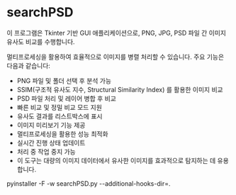 # searchPSD
이 프로그램은 Tkinter 기반 GUI 애플리케이션으로, PNG, JPG, PSD 파일 간 이미지 유사도 비교를 수행합니다. 

멀티프로세싱을 활용하여 효율적으로 이미지를 병렬 처리할 수 있습니다. 주요 기능은 다음과 같습니다:

- PNG 파일 및 폴더 선택 후 분석 가능
- SSIM(구조적 유사도 지수, Structural Similarity Index) 를 활용한 이미지 비교
- PSD 파일 처리 및 레이어 병합 후 비교
- 빠른 비교 및 정밀 비교 모드 지원
- 유사도 결과를 리스트박스에 표시
- 이미지 미리보기 기능 제공
- 멀티프로세싱을 활용한 성능 최적화
- 실시간 진행 상태 업데이트
- 처리 중 작업 중지 가능
- 이 도구는 대량의 이미지 데이터에서 유사한 이미지를 효과적으로 탐지하는 데 유용합니다. 


pyinstaller -F -w searchPSD.py --additional-hooks-dir=.
